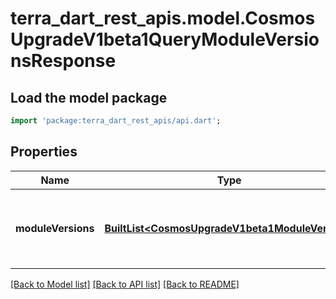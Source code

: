 # terra_dart_rest_apis.model.CosmosUpgradeV1beta1QueryModuleVersionsResponse

## Load the model package
```dart
import 'package:terra_dart_rest_apis/api.dart';
```

## Properties
Name | Type | Description | Notes
------------ | ------------- | ------------- | -------------
**moduleVersions** | [**BuiltList&lt;CosmosUpgradeV1beta1ModuleVersion&gt;**](CosmosUpgradeV1beta1ModuleVersion.md) | module_versions is a list of module names with their consensus versions. | [optional] 

[[Back to Model list]](../README.md#documentation-for-models) [[Back to API list]](../README.md#documentation-for-api-endpoints) [[Back to README]](../README.md)


